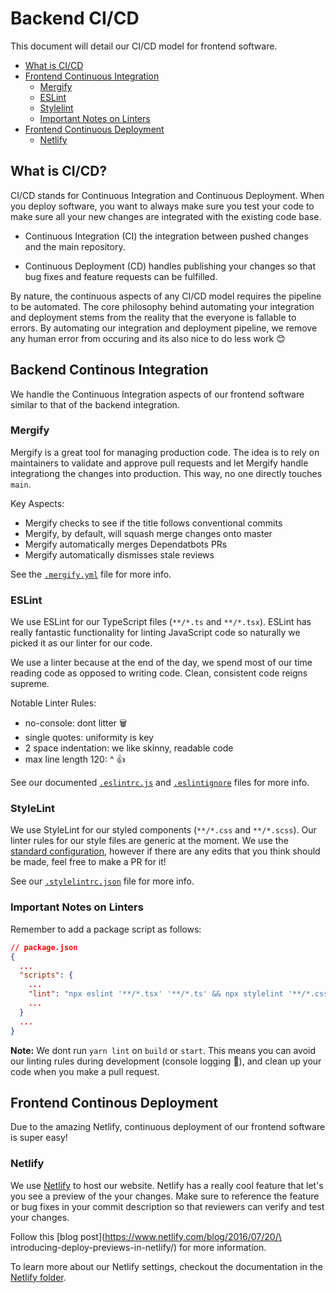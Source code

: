# Backend CI/CD

This document will detail our CI/CD model for frontend software. 

- [What is CI/CD](#What-is-CI/CD?)
- [Frontend Continuous Integration](#Frontend-Continuous-Integration)
  - [Mergify](#Mergify)
  - [ESLint](#ESLint)
  - [Stylelint](#Stylelint)
  - [Important Notes on Linters](#Important-Notes-on-Linters)
- [Frontend Continuous Deployment](#Frontend-Continuous-Deployment)
  - [Netlify](#Netlify)

## What is CI/CD?

CI/CD stands for Continuous Integration and Continuous Deployment. When you deploy
software, you want to always make sure you test your code to make sure all your new
changes are integrated with the existing code base.

* Continuous Integration (CI) the integration between pushed changes and the main repository.

* Continuous Deployment (CD) handles publishing your changes so that bug fixes 
and feature requests can be fulfilled. 

By nature, the continuous aspects of any CI/CD model requires the pipeline to be
automated. The core philosophy behind automating your integration and deployment
stems from the reality that the everyone is fallable to errors. By automating our
integration and deployment pipeline, we remove any human error from occuring and 
its also nice to do less work 😊

## Backend Continous Integration

We handle the Continuous Integration aspects of our frontend software similar to
that of the backend integration. 

### Mergify

Mergify is a great tool for managing production code. The idea is to rely on 
maintainers to validate and approve pull requests and let Mergify handle 
integrationg the changes into production. This way, no one directly touches 
`main`. 

Key Aspects:
- Mergify checks to see if the title follows conventional commits
- Mergify, by default, will squash merge changes onto master
- Mergify automatically merges Dependatbots PRs
- Mergify automatically dismisses stale reviews

See the [`.mergify.yml`](examples/.mergify.yml) file for more info.

### ESLint

We use ESLint for our TypeScript files (`**/*.ts` and `**/*.tsx`). ESLint has 
really fantastic functionality for linting JavaScript code so naturally we picked 
it as our linter for our code.

We use a linter because at the end of the day, we spend most of our time reading
code as opposed to writing code. Clean, consistent code reigns supreme.

Notable Linter Rules:
- no-console: dont litter 🗑
- single quotes: uniformity is key 
- 2 space indentation: we like skinny, readable code
- max line length 120: ^ 👍

See our documented [`.eslintrc.js`](examples/.eslintrc.js) and [`.eslintignore`](examples/.eslintignore) files for more info.

### StyleLint

We use StyleLint for our styled components (`**/*.css` and `**/*.scss`). Our linter rules for our style files are generic at the moment. We use the [standard configuration](https://github.com/stylelint/stylelint-config-standard), however if there are any edits that you think should be made, feel free to make a PR for it!

See our [`.stylelintrc.json`](examples/.stylelintrc.json) file for more info.

### Important Notes on Linters

Remember to add a package script as follows:

```json
// package.json
{
  ...
  "scripts": {
    ...
    "lint": "npx eslint '**/*.tsx' '**/*.ts' && npx stylelint '**/*.css' '**/*.scss'"
    ...
  }
  ...
}
```

**Note:** We dont run `yarn lint` on `build` or `start`. This means you can avoid our linting rules during development (console logging 👀), and clean up your code when you make a pull request.

## Frontend Continous Deployment

Due to the amazing Netlify, continuous deployment of our frontend software is super
easy!

### Netlify

We use [Netlify](https://www.netlify.com/) to host our website. Netlify has a 
really cool feature that let's you see a preview of the your changes. Make sure to 
reference the feature or bug fixes in your commit description so that reviewers 
can verify and test your changes.

Follow this [blog post](https://www.netlify.com/blog/2016/07/20/\
introducing-deploy-previews-in-netlify/) for more information. 

To learn more about our Netlify settings, checkout the documentation in the
[Netlify folder](../Netlify/README.md).
